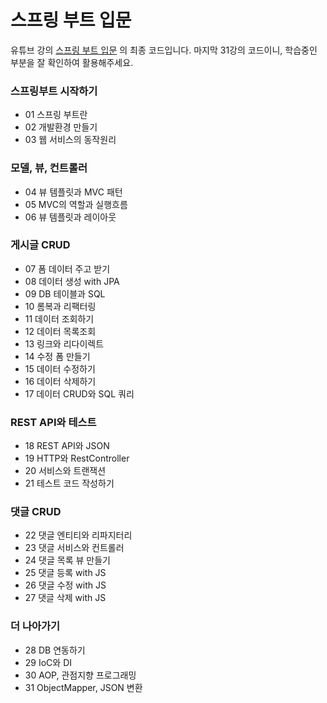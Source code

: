 # 스프링 부트 입문
유튜브 강의 [스프링 부트 입문](https://www.youtube.com/channel/UCpW1MaTjw4X-2Y6MwAVptcQ) 의 최종 코드입니다.
마지막 31강의 코드이니, 학습중인 부분을 잘 확인하여 활용해주세요.

### 스프링부트 시작하기
- 01 스프링 부트란
- 02 개발환경 만들기
- 03 웹 서비스의 동작원리

### 모델, 뷰, 컨트롤러
- 04 뷰 템플릿과 MVC 패턴
- 05 MVC의 역할과 실행흐름
- 06 뷰 템플릿과 레이아웃

### 게시글 CRUD
- 07 폼 데이터 주고 받기
- 08 데이터 생성 with JPA
- 09 DB 테이블과 SQL
- 10 롬복과 리팩터링
- 11 데이터 조회하기
- 12 데이터 목록조회
- 13 링크와 리다이렉트
- 14 수정 폼 만들기
- 15 데이터 수정하기
- 16 데이터 삭제하기
- 17 데이터 CRUD와 SQL 쿼리

### REST API와 테스트
- 18 REST API와 JSON
- 19 HTTP와 RestController
- 20 서비스와 트랜잭션
- 21 테스트 코드 작성하기

### 댓글 CRUD
- 22 댓글 엔티티와 리파지터리
- 23 댓글 서비스와 컨트롤러
- 24 댓글 목록 뷰 만들기
- 25 댓글 등록 with JS
- 26 댓글 수정 with JS
- 27 댓글 삭제 with JS

### 더 나아가기
- 28 DB 연동하기
- 29 IoC와 DI
- 30 AOP, 관점지향 프로그래밍
- 31 ObjectMapper, JSON 변환
